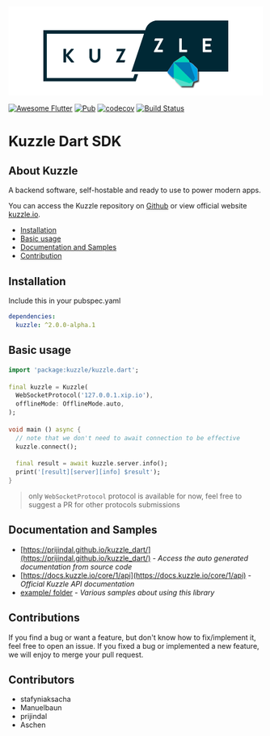 <p align="center">
  <img src="kuzzle-dart.png"/>
</p>

[![Awesome Flutter](https://img.shields.io/badge/Awesome-Flutter-blue.svg?longCache=true&style=flat-square)](https://stackoverflow.com/questions/tagged/flutter?sort=votes)
[![Pub](https://img.shields.io/pub/v/kuzzle.svg?style=flat-square)](https://pub.dartlang.org/packages/kuzzle)
[![codecov](https://img.shields.io/codecov/c/github/prijindal/kuzzle_dart/master.svg?style=flat-square)](https://codecov.io/gh/prijindal/kuzzle_dart)
[![Build Status](https://img.shields.io/travis/prijindal/kuzzle_dart/master.svg?style=flat-square)](https://travis-ci.org/prijindal/kuzzle_dart)

# Kuzzle Dart SDK

## About Kuzzle

A backend software, self-hostable and ready to use to power modern apps.

You can access the Kuzzle repository on [Github](https://github.com/kuzzleio/kuzzle) or view official website [kuzzle.io](https://kuzzle.io).

* [Installation](#installation)
* [Basic usage](#basic-usage)
* [Documentation and Samples](#documentation-and-samples)
* [Contribution](#contribution)

## Installation

Include this in your pubspec.yaml

```yaml
dependencies:
  kuzzle: ^2.0.0-alpha.1

```

## Basic usage

```dart
import 'package:kuzzle/kuzzle.dart';

final kuzzle = Kuzzle(
  WebSocketProtocol('127.0.0.1.xip.io'),
  offlineMode: OfflineMode.auto,
);

void main () async {
  // note that we don't need to await connection to be effective
  kuzzle.connect(); 
  
  final result = await kuzzle.server.info();
  print('[result][server][info] $result');
}
```

> only `WebSocketProtocol` protocol is available for now, feel free to suggest a PR for other protocols submissions

## Documentation and Samples

* [https://prijindal.github.io/kuzzle_dart/](https://prijindal.github.io/kuzzle_dart/) - 
  _Access the auto generated documentation from source code_
* [https://docs.kuzzle.io/core/1/api](https://docs.kuzzle.io/core/1/api) - 
  _Official Kuzzle API documentation_
* [example/ folder](./example/) - 
  _Various samples about using this library_
  
## Contributions

If you find a bug or want a feature, but don't know how to fix/implement it, feel free to open an issue.
If you fixed a bug or implemented a new feature, we will enjoy to merge your pull request.

## Contributors
- stafyniaksacha
- Manuelbaun
- prijindal
- Aschen
